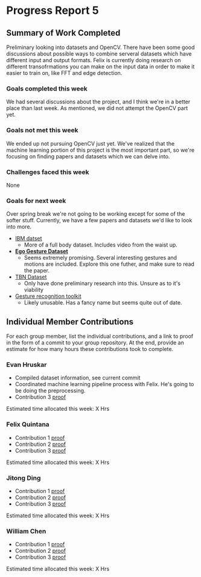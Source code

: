 # Progress Report 5

## Summary of Work Completed

Preliminary looking into datasets and OpenCV. There have been some good discussions about possible ways to combine serveral datasets which have different input and output formats. Felix is currently doing research on different transofrmations you can make on the input data in order to make it easier to train on, like FFT and edge detection.

### Goals completed this week

We had several discussions about the project, and I think we're in a better place than last week. As mentioned, we did not attempt the OpenCV part yet.

### Goals not met this week

We ended up not pursuing OpenCV just yet. We've realized that the machine learning portion of this project is the most important part, so we're focusing on finding papers and datasets which we can delve into.

### Challenges faced this week

None

### Goals for next week

Over spring break we're not going to be working except for some of the softer stuff. Currently, we have a few papers and datasets we'd like to look into more.

- [IBM datset](http://www.research.ibm.com/dvsgesture/)
  - More of a full body dataset. Includes video from the waist up.
- [**Ego Gesture Dataset**](http://www.nlpr.ia.ac.cn/iva/yfzhang/datasets/egogesture.html)
  - Seems extremely promising. Several interesting gestures and motions are included. Explore this one futher, and make sure to read the paper.
- [TBN Dataset](https://medium.com/twentybn/gesture-recognition-using-end-to-end-learning-from-a-large-video-database-2ecbfb4659ff)
  - Only have done preliminary research into this. Unsure as to it's viability
- [Gesture recognition toolkit](https://github.com/nickgillian/grt)
  - Likely unusable. Has a fancy name but seems quite out of date.

## Individual Member Contributions

For each group member, list the individual contributions, and a link to proof in the form of a commit to your group repository. At the end, provide an estimate for how many hours these contributions took to complete.

### Evan Hruskar

- Compiled dataset information, see current commit
- Coordinated machine learning pipeline process with Felix. He's going to be doing the preprocessing.
- Contribution 3 [proof](link)

Estimated time allocated this week: X Hrs

### Felix Quintana

- Contribution 1 [proof](link) 
- Contribution 2 [proof](link) 
- Contribution 3 [proof](link)

Estimated time allocated this week: X Hrs

### Jitong Ding

- Contribution 1 [proof](link) 
- Contribution 2 [proof](link) 
- Contribution 3 [proof](link)

Estimated time allocated this week: X Hrs

### William Chen

- Contribution 1 [proof](link) 
- Contribution 2 [proof](link) 
- Contribution 3 [proof](link)

Estimated time allocated this week: X Hrs
